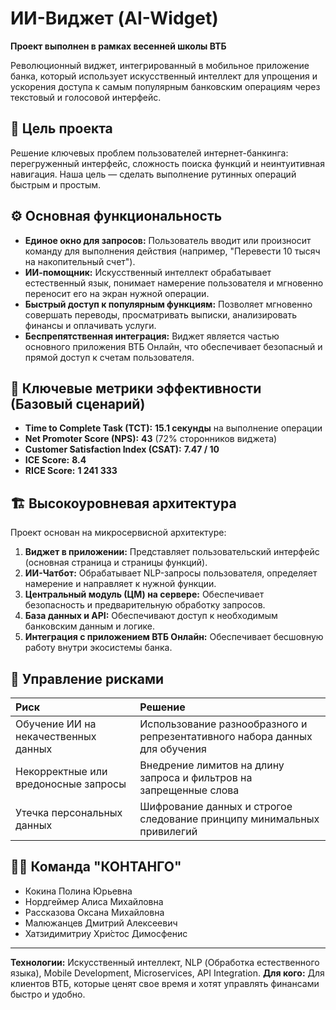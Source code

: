 # ИИ-Виджет (AI-Widget)

**Проект выполнен в рамках весенней школы ВТБ**

Революционный виджет, интегрированный в мобильное приложение банка, который использует искусственный интеллект для упрощения и ускорения доступа к самым популярным банковским операциям через текстовый и голосовой интерфейс.

## 🎯 Цель проекта

Решение ключевых проблем пользователей интернет-банкинга: перегруженный интерфейс, сложность поиска функций и неинтуитивная навигация. Наша цель — сделать выполнение рутинных операций быстрым и простым.

## ⚙️ Основная функциональность

*   **Единое окно для запросов:** Пользователь вводит или произносит команду для выполнения действия (например, "Перевести 10 тысяч на накопительный счет").
*   **ИИ-помощник:** Искусственный интеллект обрабатывает естественный язык, понимает намерение пользователя и мгновенно переносит его на экран нужной операции.
*   **Быстрый доступ к популярным функциям:** Позволяет мгновенно совершать переводы, просматривать выписки, анализировать финансы и оплачивать услуги.
*   **Беспрепятственная интеграция:** Виджет является частью основного приложения ВТБ Онлайн, что обеспечивает безопасный и прямой доступ к счетам пользователя.

## 🚀 Ключевые метрики эффективности (Базовый сценарий)

*   **Time to Complete Task (TCT):** **15.1 секунды** на выполнение операции
*   **Net Promoter Score (NPS):** **43** (72% сторонников виджета)
*   **Customer Satisfaction Index (CSAT):** **7.47 / 10**
*   **ICE Score:** **8.4**
*   **RICE Score:** **1 241 333**

## 🏗️ Высокоуровневая архитектура

Проект основан на микросервисной архитектуре:
1.  **Виджет в приложении:** Представляет пользовательский интерфейс (основная страница и страницы функций).
2.  **ИИ-Чатбот:** Обрабатывает NLP-запросы пользователя, определяет намерение и направляет к нужной функции.
3.  **Центральный модуль (ЦМ) на сервере:** Обеспечивает безопасность и предварительную обработку запросов.
4.  **База данных и API:** Обеспечивают доступ к необходимым банковским данным и логике.
5.  **Интеграция с приложением ВТБ Онлайн:** Обеспечивает бесшовную работу внутри экосистемы банка.

## 🔐 Управление рисками

| Риск | Решение |
| :--- | :--- |
| Обучение ИИ на некачественных данных | Использование разнообразного и репрезентативного набора данных для обучения |
| Некорректные или вредоносные запросы | Внедрение лимитов на длину запроса и фильтров на запрещенные слова |
| Утечка персональных данных | Шифрование данных и строгое следование принципу минимальных привилегий |

## 👨‍💻 Команда "КОНТАНГО"

*   Кокина Полина Юрьевна
*   Нордгеймер Алиса Михайловна
*   Рассказова Оксана Михайловна
*   Малюжанцев Дмитрий Алексеевич
*   Хатзидимитриу Хри́стос Димосфенис

---

**Технологии:** Искусственный интеллект, NLP (Обработка естественного языка), Mobile Development, Microservices, API Integration.
**Для кого:** Для клиентов ВТБ, которые ценят свое время и хотят управлять финансами быстро и удобно.

